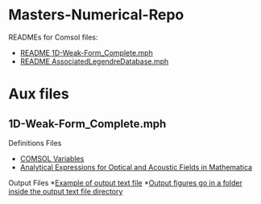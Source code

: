 # Masters-Numerical-Repo

READMEs for Comsol files:
* [README 1D-Weak-Form_Complete.mph](https://github.com/leticiaMsci/Masters-Numerical-Repo/blob/main/README-1D-Weakf-Form.md)
* [README AssociatedLegendreDatabase.mph](https://github.com/leticiaMsci/Masters-Numerical-Repo/blob/main/README-Associated-Legendre.md)

# Aux files
## 1D-Weak-Form_Complete.mph
Definitions Files
* [COMSOL Variables](https://github.com/leticiaMsci/Masters-Numerical-Repo/tree/main/COMSOL-Variables)
* [Analytical Expressions for Optical and Acoustic Fields in Mathematica](https://github.com/leticiaMsci/Masters-Numerical-Repo/tree/main/Mathematica-Field-Expressions)


Output Files
*[Example of output text file](https://github.com/leticiaMsci/Masters-Numerical-Repo/blob/main/1DGain_outputfile_tb100.0nm_tc100.0nm_tai100.0nm_taf101.0.txt)
*[Output figures go in a folder inside the output text file directory](https://github.com/leticiaMsci/Masters-Numerical-Repo/tree/main/figures)


